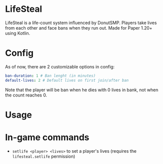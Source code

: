 # LifeSteal
LifeSteal is a life-count system influenced by DonutSMP. Players take lives from each other and face bans when they run out. Made for Paper 1.20+ using Kotlin.

# Config
As of now, there are 2 customizable options in config:
```yml
ban-duration: 1 # Ban lenght (in minutes)
default-lives: 2 # Default lives on first join/after ban
```
Note that the player will be ban when he dies with 0 lives in bank, not when the count reaches 0.

# Usage
# In-game commands
- `setlife <player> <lives>` to set a player's lives (requires the `lifesteal.setlife` permission)


